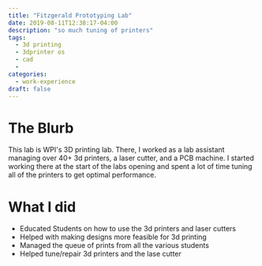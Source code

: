 ```yaml
---
title: "Fitzgerald Prototyping Lab"
date: 2019-08-11T12:38:17-04:00
description: "so much tuning of printers"
tags:
  - 3d printing
  - 3dprinter os 
  - cad
  - 
categories:
  - work-experience
draft: false
---
```


# The Blurb

This lab is WPI's 3D printing lab. There, I worked as a lab assistant managing over 40+ 3d printers, a laser cutter, and a PCB machine. I started working there at the start of the labs opening and spent a lot of time tuning all of the printers to get optimal performance.

# What I did
  - Educated Students on how to use the 3d printers and laser cutters
  - Helped with making designs more feasible for 3d printing
  - Managed the queue of prints from all the various students
  - Helped tune/repair 3d printers and the lase cutter

